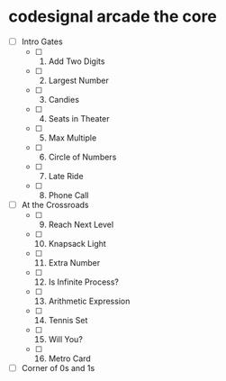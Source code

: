 # codesignal arcade the core

- [ ] Intro Gates
  - [ ] 1. Add Two Digits
  - [ ] 2. Largest Number
  - [ ] 3. Candies
  - [ ] 4. Seats in Theater
  - [ ] 5. Max Multiple
  - [ ] 6. Circle of Numbers
  - [ ] 7. Late Ride
  - [ ] 8. Phone Call
- [ ] At the Crossroads
  - [ ] 9. Reach Next Level
  - [ ] 10. Knapsack Light
  - [ ] 11. Extra Number
  - [ ] 12. Is Infinite Process?
  - [ ] 13. Arithmetic Expression
  - [ ] 14. Tennis Set
  - [ ] 15. Will You?
  - [ ] 16. Metro Card
- [ ] Corner of 0s and 1s